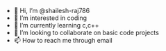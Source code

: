 - 👋 Hi, I’m @shailesh-raj786
- 👀 I’m interested in coding
- 🌱 I’m currently learning c,c++
- 💞️ I’m looking to collaborate on basic code projects
- 📫 How to reach me through email

<!---
shailesh-raj786/shailesh-raj786 is a ✨ special ✨ repository because its `README.md` (this file) appears on your GitHub profile.
You can click the Preview link to take a look at your changes.
--->
